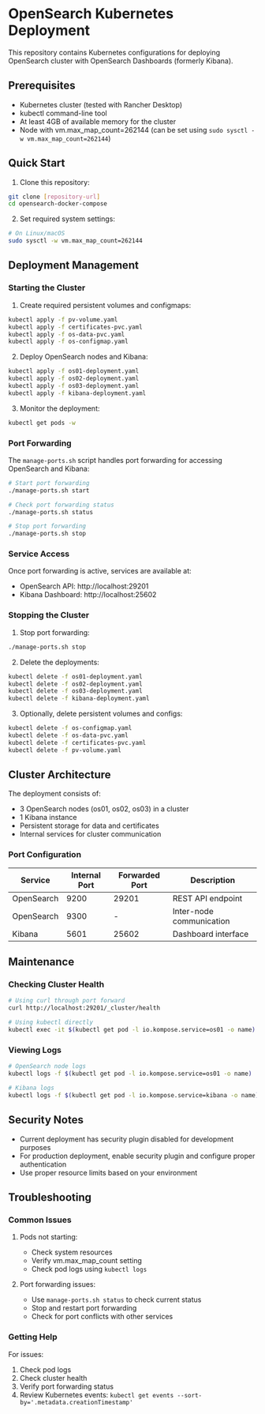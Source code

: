 # OpenSearch Kubernetes Deployment

This repository contains Kubernetes configurations for deploying OpenSearch cluster with OpenSearch Dashboards (formerly Kibana).

## Prerequisites

- Kubernetes cluster (tested with Rancher Desktop)
- kubectl command-line tool
- At least 4GB of available memory for the cluster
- Node with vm.max_map_count=262144 (can be set using `sudo sysctl -w vm.max_map_count=262144`)

## Quick Start

1. Clone this repository:
```bash
git clone [repository-url]
cd opensearch-docker-compose
```

2. Set required system settings:
```bash
# On Linux/macOS
sudo sysctl -w vm.max_map_count=262144
```

## Deployment Management

### Starting the Cluster

1. Create required persistent volumes and configmaps:
```bash
kubectl apply -f pv-volume.yaml
kubectl apply -f certificates-pvc.yaml
kubectl apply -f os-data-pvc.yaml
kubectl apply -f os-configmap.yaml
```

2. Deploy OpenSearch nodes and Kibana:
```bash
kubectl apply -f os01-deployment.yaml
kubectl apply -f os02-deployment.yaml
kubectl apply -f os03-deployment.yaml
kubectl apply -f kibana-deployment.yaml
```

3. Monitor the deployment:
```bash
kubectl get pods -w
```

### Port Forwarding

The `manage-ports.sh` script handles port forwarding for accessing OpenSearch and Kibana:

```bash
# Start port forwarding
./manage-ports.sh start

# Check port forwarding status
./manage-ports.sh status

# Stop port forwarding
./manage-ports.sh stop
```

### Service Access

Once port forwarding is active, services are available at:
- OpenSearch API: http://localhost:29201
- Kibana Dashboard: http://localhost:25602

### Stopping the Cluster

1. Stop port forwarding:
```bash
./manage-ports.sh stop
```

2. Delete the deployments:
```bash
kubectl delete -f os01-deployment.yaml
kubectl delete -f os02-deployment.yaml
kubectl delete -f os03-deployment.yaml
kubectl delete -f kibana-deployment.yaml
```

3. Optionally, delete persistent volumes and configs:
```bash
kubectl delete -f os-configmap.yaml
kubectl delete -f os-data-pvc.yaml
kubectl delete -f certificates-pvc.yaml
kubectl delete -f pv-volume.yaml
```

## Cluster Architecture

The deployment consists of:
- 3 OpenSearch nodes (os01, os02, os03) in a cluster
- 1 Kibana instance
- Persistent storage for data and certificates
- Internal services for cluster communication

### Port Configuration

| Service    | Internal Port | Forwarded Port | Description |
|------------|--------------|----------------|-------------|
| OpenSearch | 9200         | 29201          | REST API endpoint |
| OpenSearch | 9300         | -              | Inter-node communication |
| Kibana     | 5601         | 25602          | Dashboard interface |

## Maintenance

### Checking Cluster Health

```bash
# Using curl through port forward
curl http://localhost:29201/_cluster/health

# Using kubectl directly
kubectl exec -it $(kubectl get pod -l io.kompose.service=os01 -o name) -- curl -s http://localhost:9200/_cluster/health
```

### Viewing Logs

```bash
# OpenSearch node logs
kubectl logs -f $(kubectl get pod -l io.kompose.service=os01 -o name)

# Kibana logs
kubectl logs -f $(kubectl get pod -l io.kompose.service=kibana -o name)
```

## Security Notes

- Current deployment has security plugin disabled for development purposes
- For production deployment, enable security plugin and configure proper authentication
- Use proper resource limits based on your environment

## Troubleshooting

### Common Issues

1. Pods not starting:
   - Check system resources
   - Verify vm.max_map_count setting
   - Check pod logs using `kubectl logs`

2. Port forwarding issues:
   - Use `manage-ports.sh status` to check current status
   - Stop and restart port forwarding
   - Check for port conflicts with other services

### Getting Help

For issues:
1. Check pod logs
2. Check cluster health
3. Verify port forwarding status
4. Review Kubernetes events: `kubectl get events --sort-by='.metadata.creationTimestamp'`

